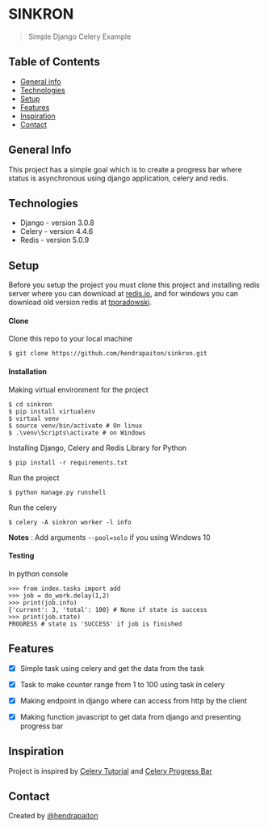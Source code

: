 # SINKRON
> Simple Django Celery Example

## Table of Contents
* [General info](#general-info)
* [Technologies](#technologies)
* [Setup](#setup)
* [Features](#features)
* [Inspiration](#inspiration)
* [Contact](#contact)

## General Info
This project has a simple goal which is to create a progress bar 
where status is asynchronous using django application, celery and redis.

## Technologies
* Django - version 3.0.8
* Celery - version 4.4.6
* Redis - version 5.0.9

## Setup
Before you setup the project you must clone this project and installing
redis server where you can download at [redis.io](https://redis.io/download), 
and for windows you can download old version redis at [tporadowski](https://github.com/tporadowski/redis/releases).

#### Clone
Clone this repo to your local machine 
```
$ git clone https://github.com/hendrapaiton/sinkron.git
```

#### Installation
Making virtual environment for the project
```
$ cd sinkron
$ pip install virtualenv
$ virtual venv
$ source venv/bin/activate # On linux
$ .\venv\Scripts\activate # on Windows
```
Installing Django, Celery and Redis Library for Python
```
$ pip install -r requirements.txt
```
Run the project
```
$ python manage.py runshell
```
Run the celery
```
$ celery -A sinkron worker -l info
```
__Notes__ : Add arguments `--pool=solo` if you using Windows 10

#### Testing
In python console
```
>>> from index.tasks import add
>>> job = do_work.delay(1,2)
>>> print(job.info) 
{'current': 3, 'total': 100} # None if state is success
>>> print(job.state) 
PROGRESS # state is 'SUCCESS' if job is finished
```

## Features
- [x] Simple task using celery and get the data from the task
- [x] Task to make counter range from 1 to 100 using task in celery
- [x] Making endpoint in django where can access from http by the client
- [x] Making function javascript to get data from django and presenting progress bar


## Inspiration
Project is inspired by [Celery Tutorial](https://medium.com/swlh/python-developers-celery-is-a-must-learn-technology-heres-how-to-get-started-578f5d63fab3)
and [Celery Progress Bar](https://buildwithdjango.com/blog/post/celery-progress-bars/)

## Contact
Created by [@hendrapaiton](https://github.com/hendrapaiton)
